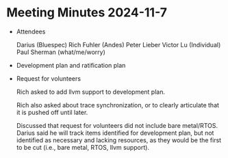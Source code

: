 # Meeting Minutes 2024-11-7

- Attendees

  Darius (Bluespec)
  Rich Fuhler (Andes)
  Peter Lieber
  Victor Lu (Individual)
  Paul Sherman (what/me/worry)

- Development plan and ratification plan
- Request for volunteers

  Rich asked to add llvm support to development plan.

  Rich also asked about trace synchronization, or to clearly
  articulate that it is pushed off until later.

  Discussed that request for volunteers did not include bare
  metal/RTOS.  Darius said he will track items identified for
  development plan, but not identified as necessary and lacking
  resources, as they would be the first to be cut (i.e., bare metal,
  RTOS, llvm support).
